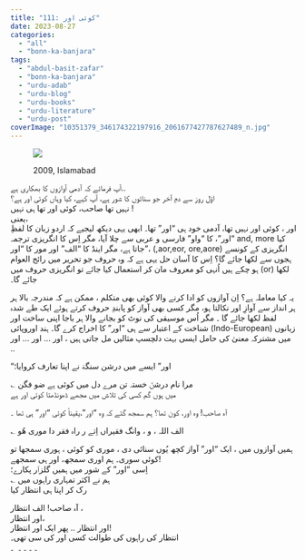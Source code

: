 ```yaml
---
title: "111: کوئی اور"
date: 2023-08-27
categories: 
  - "all"
  - "bonn-ka-banjara"
tags: 
  - "abdul-basit-zafar"
  - "bonn-ka-banjara"
  - "urdu-adab"
  - "urdu-blog"
  - "urdu-books"
  - "urdu-literature"
  - "urdu-post"
coverImage: "10351379_346174322197916_2061677427787627489_n.jpg"
---
```


<figure>

![](images/10351379_346174322197916_2061677427787627489_n-300x154.jpg)

<figcaption>

2009, Islamabad

</figcaption>

</figure>

آپ فرمائے کہ آدمی آوازوں کا بھکاری ہے..  
اوّل روز سے دمِ آخر جو سناٹوں کا شور ہے، آپ کہے، کیا وہاں کوئی اور ہے؟  
نہیں تھا صاحب، کوئی اور تھا ہی نہیں !  
یعنی،  
اور ، کوئی اور نہیں تھا، آدمی خود ہی “اور” تھا۔ ابھی یہی دیکھ لیجیے کہ اردو زبان کا لفظِ “اور”، کا “واو” فارسی و عربی سے چلا آیا، مگر اِس کا انگریزی ترجمہ and, more کیا جاتا ہے، مگر اینڈ کا “الف” اور مور کا “اور”، (,aor,eor, ore,aore) انگریزی کے کونسے ہجوں سے لکھا جائے گا؟ اِس کا آسان حل یہی ہے کہ وہ حروف جو تحریر میں رائج العوام ہو چکے ہیں اُنہی کو معروف مان کر استعمال کیا جائے تو انگریزی حروف میں (or) لکھا جائے گا۔

یہ کیا معاملہ ہے؟ اِن آوازوں کو ادا کرنے والا کوئی بھی متکلم ، ممکن ہے کہ مندرجہ بالا ہر ہر انداز سے آوازِ اور نکالتا ہو، مگر کسی بھی آواز کو پابندِ حروف کرتے ہوئے ایک طے شدہ لفظ لکھا جائے گا ۔ مگر اُس موسیقی کی نوٹ کو بجانے والا ہر باجا اپنی ساخت اور شناخت کے اعتبار سے ہی “اور” کا اخراج کرے گا۔ ہند اوروپائی (Indo-European) زبانوں میں مشترکہ معنیٰ کی حامل ایسی بہت دلچسپ مثالیں مل جاتی ہیں ، اور … اور … اور ..

“اور” ایسے میں درشن سنگھؔ نے اپنا تعارف کروایا؛

؎ مرا نام درشنؔ خستہ تن مرے دل میں کوئی ہے ضو فگن  
میں ہوں گم کسی کی تلاش میں مجھے ڈھونڈھتا کوئی اور ہے

آہ صاحب! وہ اور، کون تھا؟ ہم سمجھ گئے کہ وہ “اور”،یقیناً کوئی “اور” ہی تھا ۔

؎ الف اللہ ، و ، وانگ فقیراں اِتے ر راہ فقر دا موری ھُو

ہمیں آوازوں میں ، ایک “اور” آواز کچھ یُوں سنائی دی ، موری کو کوئی ، ہوری سمجھا تو کوئی سوری۔ ہم اوری سمجھ، اور ہی سمجھے!  
اِسی “اور” کے شور میں ہمیں گلزاؔر پکارے؛  
؎ ہم نے اکثر تمہاری راہوں میں  
رک کر اپنا ہی انتظار کیا

آہ صاحب! الف انتظار ،  
اور انتظار،  
اور انتظار .. پھر ایک اور انتظار!  
انتظار کی راہوں کی طوالت کسی اور کی سی تھی۔     
۔ ۔ ۔ ۔  ۔
